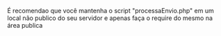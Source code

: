 É recomendao que você mantenha o script "processaEnvio.php" em um local não publico do seu servidor e apenas faça o require do mesmo na área publica
